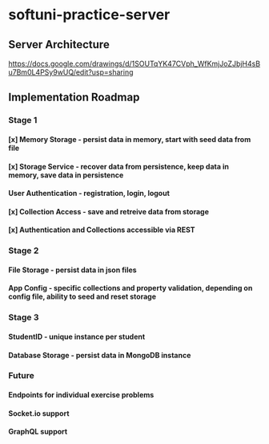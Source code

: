 # softuni-practice-server

## Server Architecture

https://docs.google.com/drawings/d/1SOUTqYK47CVph_WfKmjJoZJbjH4sBu7Bm0L4PSy9wUQ/edit?usp=sharing

## Implementation Roadmap
### Stage 1
#### [x] Memory Storage - persist data in memory, start with seed data from file
#### [x] Storage Service - recover data from persistence, keep data in memory, save data in persistence
#### User Authentication - registration, login, logout
#### [x] Collection Access - save and retreive data from storage
#### [x] Authentication and Collections accessible via REST

### Stage 2
#### File Storage - persist data in json files
#### App Config - specific collections and property validation, depending on config file, ability to seed and reset storage


### Stage 3
#### StudentID - unique instance per student
#### Database Storage - persist data in MongoDB instance

### Future
#### Endpoints for individual exercise problems
#### Socket.io support
#### GraphQL support
